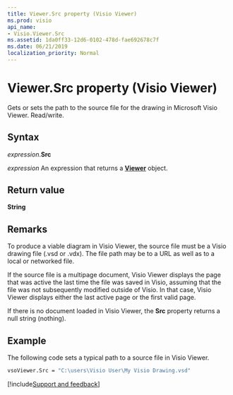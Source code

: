 ```yaml
---
title: Viewer.Src property (Visio Viewer)
ms.prod: visio
api_name:
- Visio.Viewer.Src
ms.assetid: 1da0ff33-12d6-0102-478d-fae692678c7f
ms.date: 06/21/2019
localization_priority: Normal
---
```



# Viewer.Src property (Visio Viewer)

Gets or sets the path to the source file for the drawing in Microsoft Visio Viewer. Read/write.


## Syntax

_expression_.**Src**

_expression_ An expression that returns a **[Viewer](Visio.Viewer.md)** object.


## Return value

**String**


## Remarks

To produce a viable diagram in Visio Viewer, the source file must be a Visio drawing file (.vsd or .vdx). The file path may be to a URL as well as to a local or networked file.

If the source file is a multipage document, Visio Viewer displays the page that was active the last time the file was saved in Visio, assuming that the file was not subsequently modified outside of Visio. In that case, Visio Viewer displays either the last active page or the first valid page.

If there is no document loaded in Visio Viewer, the **Src** property returns a null string (nothing).


## Example

The following code sets a typical path to a source file in Visio Viewer.

```vb
vsoViewer.Src = "C:\users\Visio User\My Visio Drawing.vsd"
```

[!include[Support and feedback](~/includes/feedback-boilerplate.md)]